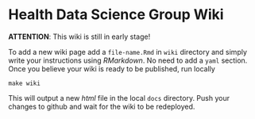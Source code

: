 # Health Data Science Group Wiki

**ATTENTION**: This wiki is still in early stage!

To add a new wiki page add a `file-name.Rmd` in `wiki` directory and simply
write your instructions using _RMarkdown_. No need to add a `yaml`
section. Once you believe your wiki is ready to be published, run locally

```{bash}
make wiki
```

This will output a new _html_ file in the local `docs` directory. Push your
changes to github and wait for the wiki to be redeployed.
